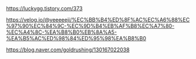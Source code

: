 https://luckygg.tistory.com/373

https://velog.io/@yeeeeeji/%EC%BB%B4%ED%8F%AC%EC%A6%88%EC%97%90%EC%84%9C-%EC%9D%B4%EB%AF%B8%EC%A7%80-%EC%A4%8C-%EA%B8%B0%EB%8A%A5-%EA%B5%AC%ED%98%84%ED%95%98%EA%B8%B0

https://blog.naver.com/goldrushing/130167022038
